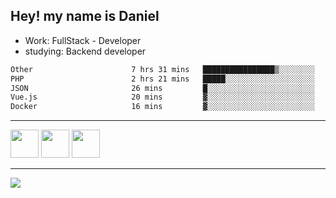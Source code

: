 ## Hey! my name is Daniel

- Work: FullStack - Developer
- studying: Backend developer

<!--START_SECTION:waka-->

```txt
Other                      7 hrs 31 mins   ████████████████▒░░░░░░░░   65.92 %
PHP                        2 hrs 21 mins   █████░░░░░░░░░░░░░░░░░░░░   20.63 %
JSON                       26 mins         █░░░░░░░░░░░░░░░░░░░░░░░░   03.93 %
Vue.js                     20 mins         ▓░░░░░░░░░░░░░░░░░░░░░░░░   03.03 %
Docker                     16 mins         ▓░░░░░░░░░░░░░░░░░░░░░░░░   02.39 %
```

<!--END_SECTION:waka-->
    

<hr>
<div>
    <img height="45" src="https://img.icons8.com/color/48/000000/nodejs.png"/>
    <img height="45" src="https://www.vectorlogo.zone/logos/golang/golang-ar21.svg">
    <img height="45" src="https://www.vectorlogo.zone/logos/nestjs/nestjs-icon.svg">
</div>
<hr>
<div>
    <a href="https://www.linkedin.com/in/daniel-lucas-bb7b82193/" target="_blank">
        <img src="https://img.shields.io/badge/LinkedIn-0077B5?style=for-the-badge&logo=linkedin&logoColor=white">
    </a>
</div>
